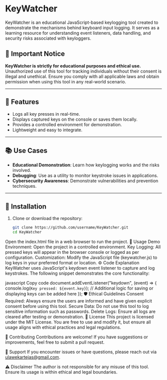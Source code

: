 # KeyWatcher

KeyWatcher is an educational JavaScript-based keylogging tool created to demonstrate the mechanisms behind keyboard input logging. It serves as a learning resource for understanding event listeners, data handling, and security risks associated with keyloggers.

## 🚨 Important Notice
**KeyWatcher is strictly for educational purposes and ethical use.** Unauthorized use of this tool for tracking individuals without their consent is illegal and unethical. Ensure you comply with all applicable laws and obtain permission when using this tool in any real-world scenario.

---

## 🔧 Features
- Logs all key presses in real-time.
- Displays captured keys on the console or saves them locally.
- Provides a controlled environment for demonstration.
- Lightweight and easy to integrate.

---

## 📚 Use Cases
- **Educational Demonstration**: Learn how keylogging works and the risks involved.
- **Debugging**: Use as a utility to monitor keystroke issues in applications.
- **Cybersecurity Awareness**: Demonstrate vulnerabilities and prevention techniques.

---

## 📁 Installation

1. Clone or download the repository:
   ```bash
   git clone https://github.com/username/KeyWatcher.git
   cd KeyWatcher
Open the index.html file in a web browser to run the project.
🚀 Usage
Demo Environment: Open the project in a controlled environment.
Key Logging: All pressed keys will appear in the browser console or logged as per configuration.
Customization: Modify the JavaScript file (keywatcher.js) to log keys in your preferred format or location.
⚙️ Code Explanation
KeyWatcher uses JavaScript's keydown event listener to capture and log keystrokes. The following snippet demonstrates the core functionality:

javascript
Copy code
document.addEventListener("keydown", (event) => {
    console.log(`Key pressed: ${event.key}`);
    // Additional logic for saving or displaying keys can be added here
});
🛡️ Ethical Guidelines
Consent Required: Always ensure the users are informed and have given explicit consent before using this tool.
Secure Data: Do not use this tool to log sensitive information such as passwords.
Delete Logs: Ensure all logs are cleared after testing or demonstration.
📝 License
This project is licensed under the MIT License. You are free to use and modify it, but ensure all usage aligns with ethical practices and legal regulations.

🤝 Contributing
Contributions are welcome! If you have suggestions or improvements, feel free to submit a pull request.

🙋 Support
If you encounter issues or have questions, please reach out via ulawekartejas@gmail.com.

⚠️ Disclaimer
The author is not responsible for any misuse of this tool. Ensure its usage is within ethical and legal boundaries.
